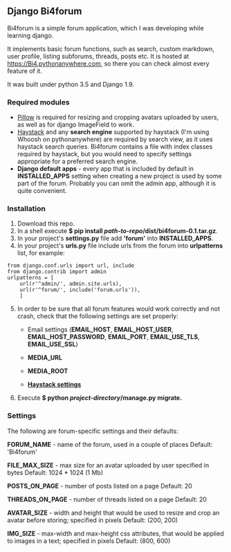 ## Django Bi4forum
Bi4forum is a simple forum application, which I was developing while learning django.

It implements basic forum functions, such as search, custom markdown, user profile, listing subforums, threads, posts etc.
It is hosted at https://Bi4.pythonanywhere.com, so there you can check almost every feature of it.

It was built under python 3.5 and Django 1.9.

### Required modules
* [Pillow](https://pillow.readthedocs.io/) is required for resizing and cropping avatars uploaded by users,
as well as for django ImageField to work.
* [Haystack](http://haystacksearch.org/) and any **search engine** supported by haystack (I'm using Whoosh on pythonanywhere)
are required by search view, as it uses haystack search queries. Bi4forum contains a file with index classes required by haystack,
but you would need to specify settings appropriate for a preferred search engine.
* **Django default apps** - every app that is included by default in **INSTALLED_APPS** setting when creating a new project
is used by some part of the forum. Probably you can omit the admin app, although it is quite convenient.

### Installation
1. Download this repo.
2. In a shell execute **$ pip install *path-to-repo*/dist/bi4forum-0.1.tar.gz**.
3. In your project's **settings.py** file add **'forum'** into **INSTALLED_APPS**.
4. In your project's **urls.py** file include urls from the forum into **urlpatterns** list, for example:

```
from django.conf.urls import url, include
from django.contrib import admin
urlpatterns = [
    url(r'^admin/', admin.site.urls),
    url(r'^forum/', include('forum.urls')),
    ]
```

5. In order to be sure that all forum features would work correctly and not crash, check that the following settings
 are set properly:
   * Email settings (**EMAIL_HOST**, **EMAIL_HOST_USER**, **EMAIL_HOST_PASSWORD**, **EMAIL_PORT**, **EMAIL_USE_TLS**, **EMAIL_USE_SSL**)

   * **MEDIA_URL**
   * **MEDIA_ROOT**
   * **[Haystack settings](http://django-haystack.readthedocs.io/en/v2.5.0/settings.html)**
6. Execute **$ python *project-directory*/manage.py migrate.**

### Settings
The following are forum-specific settings and their defaults:

**FORUM_NAME** - name of the forum, used in a couple of places
    Default: 'Bi4forum'

**FILE_MAX_SIZE** - max size for an avatar uploaded by user specified in bytes
    Default: 1024 * 1024 (1 Mb)

**POSTS_ON_PAGE** - number of posts listed on a page
    Default: 20

**THREADS_ON_PAGE** - number of threads listed on a page
    Default: 20

**AVATAR_SIZE** - width and height that would be used to resize and crop an avatar before storing; specified in pixels
    Default: (200, 200)

**IMG_SIZE** - max-width and max-height css attributes, that would be applied to images in a text; specified in pixels
    Default: (800, 600)






